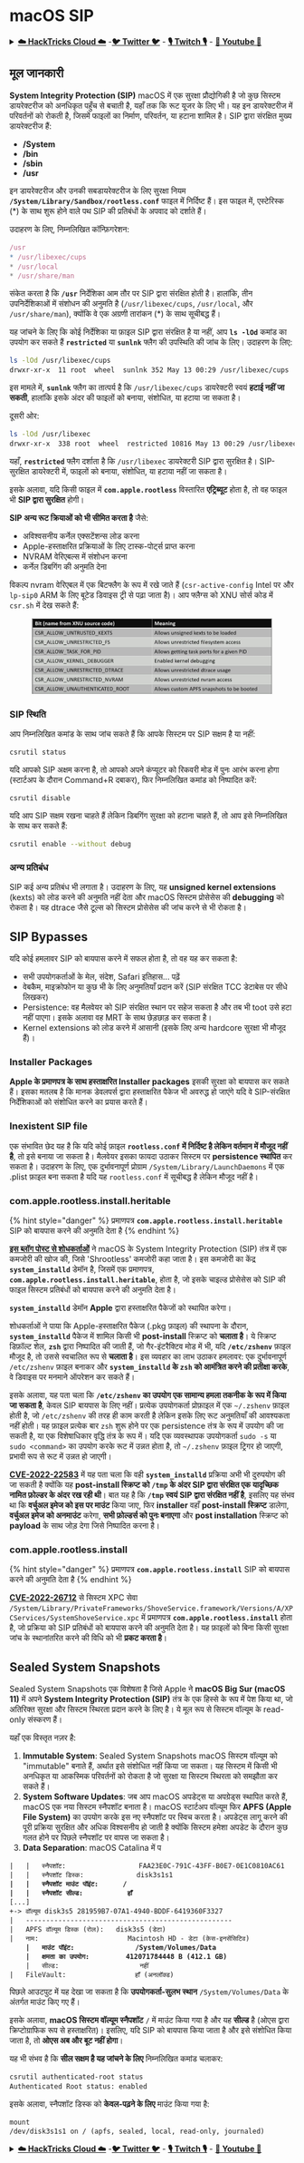 # macOS SIP

<details>

<summary><a href="https://cloud.hacktricks.xyz/pentesting-cloud/pentesting-cloud-methodology"><strong>☁️ HackTricks Cloud ☁️</strong></a> -<a href="https://twitter.com/hacktricks_live"><strong>🐦 Twitter 🐦</strong></a> - <a href="https://www.twitch.tv/hacktricks_live/schedule"><strong>🎙️ Twitch 🎙️</strong></a> - <a href="https://www.youtube.com/@hacktricks_LIVE"><strong>🎥 Youtube 🎥</strong></a></summary>

* क्या आप **साइबर सुरक्षा कंपनी** में काम करते हैं? क्या आप चाहते हैं कि आपकी **कंपनी का विज्ञापन HackTricks में दिखाई दे**? या क्या आप **PEASS के नवीनतम संस्करण तक पहुँचना चाहते हैं या HackTricks को PDF में डाउनलोड करना चाहते हैं**? [**सब्सक्रिप्शन प्लान्स**](https://github.com/sponsors/carlospolop) देखें!
* [**The PEASS Family**](https://opensea.io/collection/the-peass-family) की खोज करें, हमारा विशेष [**NFTs**](https://opensea.io/collection/the-peass-family) संग्रह
* [**आधिकारिक PEASS & HackTricks स्वैग**](https://peass.creator-spring.com) प्राप्त करें
* **[**💬**](https://emojipedia.org/speech-balloon/) [**Discord समूह**](https://discord.gg/hRep4RUj7f) में शामिल हों या [**telegram समूह**](https://t.me/peass) में शामिल हों या मुझे **Twitter** पर **फॉलो** करें [**🐦**](https://github.com/carlospolop/hacktricks/tree/7af18b62b3bdc423e11444677a6a73d4043511e9/\[https:/emojipedia.org/bird/README.md)[**@carlospolopm**](https://twitter.com/hacktricks\_live)**.**
* **अपनी हैकिंग ट्रिक्स साझा करें, hacktricks repo** को PRs सबमिट करके [**hacktricks repo**](https://github.com/carlospolop/hacktricks) **और** [**hacktricks-cloud repo**](https://github.com/carlospolop/hacktricks-cloud).

</details>

## **मूल जानकारी**

**System Integrity Protection (SIP)** macOS में एक सुरक्षा प्रौद्योगिकी है जो कुछ सिस्टम डायरेक्टरीज को अनधिकृत पहुँच से बचाती है, यहाँ तक कि रूट यूजर के लिए भी। यह इन डायरेक्टरीज में परिवर्तनों को रोकती है, जिसमें फाइलों का निर्माण, परिवर्तन, या हटाना शामिल है। SIP द्वारा संरक्षित मुख्य डायरेक्टरीज हैं:

* **/System**
* **/bin**
* **/sbin**
* **/usr**

इन डायरेक्टरीज और उनकी सबडायरेक्टरीज के लिए सुरक्षा नियम **`/System/Library/Sandbox/rootless.conf`** फाइल में निर्दिष्ट हैं। इस फाइल में, एस्टेरिस्क (\*) के साथ शुरू होने वाले पथ SIP की प्रतिबंधों के अपवाद को दर्शाते हैं।

उदाहरण के लिए, निम्नलिखित कॉन्फ़िगरेशन:
```javascript
/usr
* /usr/libexec/cups
* /usr/local
* /usr/share/man
```
संकेत करता है कि **`/usr`** निर्देशिका आम तौर पर SIP द्वारा संरक्षित होती है। हालांकि, तीन उपनिर्देशिकाओं में संशोधन की अनुमति है (`/usr/libexec/cups`, `/usr/local`, और `/usr/share/man`), क्योंकि वे एक अग्रणी तारांकन (\*) के साथ सूचीबद्ध हैं।

यह जांचने के लिए कि कोई निर्देशिका या फ़ाइल SIP द्वारा संरक्षित है या नहीं, आप **`ls -lOd`** कमांड का उपयोग कर सकते हैं **`restricted`** या **`sunlnk`** फ्लैग की उपस्थिति की जांच के लिए। उदाहरण के लिए:
```bash
ls -lOd /usr/libexec/cups
drwxr-xr-x  11 root  wheel  sunlnk 352 May 13 00:29 /usr/libexec/cups
```
इस मामले में, **`sunlnk`** फ्लैग का तात्पर्य है कि `/usr/libexec/cups` डायरेक्टरी स्वयं **हटाई नहीं जा सकती**, हालांकि इसके अंदर की फाइलों को बनाया, संशोधित, या हटाया जा सकता है।

दूसरी ओर:
```bash
ls -lOd /usr/libexec
drwxr-xr-x  338 root  wheel  restricted 10816 May 13 00:29 /usr/libexec
```
यहाँ, **`restricted`** फ्लैग दर्शाता है कि `/usr/libexec` डायरेक्टरी SIP द्वारा सुरक्षित है। SIP-सुरक्षित डायरेक्टरी में, फाइलों को बनाया, संशोधित, या हटाया नहीं जा सकता है।

इसके अलावा, यदि किसी फाइल में **`com.apple.rootless`** विस्तारित **एट्रिब्यूट** होता है, तो वह फाइल भी **SIP द्वारा सुरक्षित** होगी।

**SIP अन्य रूट क्रियाओं को भी सीमित करता है** जैसे:

* अविश्वसनीय कर्नेल एक्सटेंशन्स लोड करना
* Apple-हस्ताक्षरित प्रक्रियाओं के लिए टास्क-पोर्ट्स प्राप्त करना
* NVRAM वेरिएबल्स में संशोधन करना
* कर्नेल डिबगिंग की अनुमति देना

विकल्प nvram वेरिएबल में एक बिटफ्लैग के रूप में रखे जाते हैं (`csr-active-config` Intel पर और `lp-sip0` ARM के लिए बूटेड डिवाइस ट्री से पढ़ा जाता है)। आप फ्लैग्स को XNU सोर्स कोड में `csr.sh` में देख सकते हैं:

<figure><img src="../../../.gitbook/assets/image (720).png" alt=""><figcaption></figcaption></figure>

### SIP स्थिति

आप निम्नलिखित कमांड के साथ जांच सकते हैं कि आपके सिस्टम पर SIP सक्षम है या नहीं:
```bash
csrutil status
```
यदि आपको SIP अक्षम करना है, तो आपको अपने कंप्यूटर को रिकवरी मोड में पुनः आरंभ करना होगा (स्टार्टअप के दौरान Command+R दबाकर), फिर निम्नलिखित कमांड को निष्पादित करें:
```bash
csrutil disable
```
यदि आप SIP सक्षम रखना चाहते हैं लेकिन डिबगिंग सुरक्षा को हटाना चाहते हैं, तो आप इसे निम्नलिखित के साथ कर सकते हैं:
```bash
csrutil enable --without debug
```
### अन्य प्रतिबंध

SIP कई अन्य प्रतिबंध भी लगाता है। उदाहरण के लिए, यह **unsigned kernel extensions** (kexts) को लोड करने की अनुमति नहीं देता और macOS सिस्टम प्रोसेसेस की **debugging** को रोकता है। यह dtrace जैसे टूल्स को सिस्टम प्रोसेसेस की जांच करने से भी रोकता है।

## SIP Bypasses

यदि कोई हमलावर SIP को बायपास करने में सफल होता है, तो वह यह कर सकता है:

* सभी उपयोगकर्ताओं के मेल, संदेश, Safari इतिहास... पढ़ें
* वेबकैम, माइक्रोफोन या कुछ भी के लिए अनुमतियाँ प्रदान करें (SIP संरक्षित TCC डेटाबेस पर सीधे लिखकर)
* Persistence: वह मैलवेयर को SIP संरक्षित स्थान पर सहेज सकता है और तब भी toot उसे हटा नहीं पाएगा। इसके अलावा वह MRT के साथ छेड़छाड़ कर सकता है।
* Kernel extensions को लोड करने में आसानी (इसके लिए अन्य hardcore सुरक्षा भी मौजूद हैं)।

### Installer Packages

**Apple के प्रमाणपत्र के साथ हस्ताक्षरित Installer packages** इसकी सुरक्षा को बायपास कर सकते हैं। इसका मतलब है कि मानक डेवलपर्स द्वारा हस्ताक्षरित पैकेज भी अवरुद्ध हो जाएंगे यदि वे SIP-संरक्षित निर्देशिकाओं को संशोधित करने का प्रयास करते हैं।

### Inexistent SIP file

एक संभावित छेद यह है कि यदि कोई फ़ाइल **`rootless.conf` में निर्दिष्ट है लेकिन वर्तमान में मौजूद नहीं है**, तो इसे बनाया जा सकता है। मैलवेयर इसका फायदा उठाकर सिस्टम पर **persistence स्थापित** कर सकता है। उदाहरण के लिए, एक दुर्भावनापूर्ण प्रोग्राम `/System/Library/LaunchDaemons` में एक .plist फ़ाइल बना सकता है यदि यह `rootless.conf` में सूचीबद्ध है लेकिन मौजूद नहीं है।

### com.apple.rootless.install.heritable

{% hint style="danger" %}
प्रमाणपत्र **`com.apple.rootless.install.heritable`** SIP को बायपास करने की अनुमति देता है
{% endhint %}

[**इस ब्लॉग पोस्ट से शोधकर्ताओं**](https://www.microsoft.com/en-us/security/blog/2021/10/28/microsoft-finds-new-macos-vulnerability-shrootless-that-could-bypass-system-integrity-protection/) ने macOS के System Integrity Protection (SIP) तंत्र में एक कमजोरी की खोज की, जिसे 'Shrootless' कमजोरी कहा जाता है। इस कमजोरी का केंद्र **`system_installd`** डेमॉन है, जिसमें एक प्रमाणपत्र, **`com.apple.rootless.install.heritable`**, होता है, जो इसके चाइल्ड प्रोसेसेस को SIP की फाइल सिस्टम प्रतिबंधों को बायपास करने की अनुमति देता है।

**`system_installd`** डेमॉन **Apple** द्वारा हस्ताक्षरित पैकेजों को स्थापित करेगा।

शोधकर्ताओं ने पाया कि Apple-हस्ताक्षरित पैकेज (.pkg फ़ाइल) की स्थापना के दौरान, **`system_installd`** पैकेज में शामिल किसी भी **post-install** स्क्रिप्ट को **चलाता है**। ये स्क्रिप्ट डिफ़ॉल्ट शेल, **`zsh`** द्वारा निष्पादित की जाती हैं, जो गैर-इंटरैक्टिव मोड में भी, यदि **`/etc/zshenv`** फ़ाइल मौजूद है, तो उससे स्वचालित रूप से **चलाता है**। इस व्यवहार का लाभ उठाकर हमलावर: एक दुर्भावनापूर्ण `/etc/zshenv` फ़ाइल बनाकर और **`system_installd` के `zsh` को आमंत्रित करने की प्रतीक्षा करके**, वे डिवाइस पर मनमाने ऑपरेशन कर सकते हैं।

इसके अलावा, यह पता चला कि **`/etc/zshenv` का उपयोग एक सामान्य हमला तकनीक के रूप में किया जा सकता है**, केवल SIP बायपास के लिए नहीं। प्रत्येक उपयोगकर्ता प्रोफ़ाइल में एक `~/.zshenv` फ़ाइल होती है, जो `/etc/zshenv` की तरह ही काम करती है लेकिन इसके लिए रूट अनुमतियाँ की आवश्यकता नहीं होती। यह फ़ाइल प्रत्येक बार `zsh` शुरू होने पर एक persistence तंत्र के रूप में उपयोग की जा सकती है, या एक विशेषाधिकार वृद्धि तंत्र के रूप में। यदि एक व्यवस्थापक उपयोगकर्ता `sudo -s` या `sudo <command>` का उपयोग करके रूट में उन्नत होता है, तो `~/.zshenv` फ़ाइल ट्रिगर हो जाएगी, प्रभावी रूप से रूट में उन्नत हो जाएगी।

[**CVE-2022-22583**](https://perception-point.io/blog/technical-analysis-cve-2022-22583/) में यह पता चला कि वही **`system_installd`** प्रक्रिया अभी भी दुरुपयोग की जा सकती है क्योंकि यह **post-install स्क्रिप्ट को `/tmp` के अंदर SIP द्वारा संरक्षित एक यादृच्छिक नामित फ़ोल्डर के अंदर रख रही थी**। बात यह है कि **`/tmp` स्वयं SIP द्वारा संरक्षित नहीं है**, इसलिए यह संभव था कि **वर्चुअल इमेज को इस पर माउंट** किया जाए, फिर **installer** वहाँ **post-install स्क्रिप्ट** डालेगा, **वर्चुअल इमेज को अनमाउंट** करेगा, **सभी फ़ोल्डर्स को पुनः बनाएगा** और **post installation** स्क्रिप्ट को **payload** के साथ जोड़ देगा जिसे निष्पादित करना है।

### **com.apple.rootless.install**

{% hint style="danger" %}
प्रमाणपत्र **`com.apple.rootless.install`** SIP को बायपास करने की अनुमति देता है
{% endhint %}

[**CVE-2022-26712**](https://jhftss.github.io/CVE-2022-26712-The-POC-For-SIP-Bypass-Is-Even-Tweetable/) से सिस्टम XPC सेवा `/System/Library/PrivateFrameworks/ShoveService.framework/Versions/A/XPCServices/SystemShoveService.xpc` में प्रमाणपत्र **`com.apple.rootless.install`** होता है, जो प्रक्रिया को SIP प्रतिबंधों को बायपास करने की अनुमति देता है। यह फ़ाइलों को बिना किसी सुरक्षा जांच के स्थानांतरित करने की विधि को भी **प्रकट करता है**।

## Sealed System Snapshots

Sealed System Snapshots एक विशेषता है जिसे Apple ने **macOS Big Sur (macOS 11)** में अपने **System Integrity Protection (SIP)** तंत्र के एक हिस्से के रूप में पेश किया था, जो अतिरिक्त सुरक्षा और सिस्टम स्थिरता प्रदान करने के लिए है। ये मूल रूप से सिस्टम वॉल्यूम के read-only संस्करण हैं।

यहाँ एक विस्तृत नज़र है:

1. **Immutable System**: Sealed System Snapshots macOS सिस्टम वॉल्यूम को "immutable" बनाते हैं, अर्थात इसे संशोधित नहीं किया जा सकता। यह सिस्टम में किसी भी अनधिकृत या आकस्मिक परिवर्तनों को रोकता है जो सुरक्षा या सिस्टम स्थिरता को समझौता कर सकते हैं।
2. **System Software Updates**: जब आप macOS अपडेट्स या अपग्रेड्स स्थापित करते हैं, macOS एक नया सिस्टम स्नैपशॉट बनाता है। macOS स्टार्टअप वॉल्यूम फिर **APFS (Apple File System)** का उपयोग करके इस नए स्नैपशॉट पर स्विच करता है। अपडेट्स लागू करने की पूरी प्रक्रिया सुरक्षित और अधिक विश्वसनीय हो जाती है क्योंकि सिस्टम हमेशा अपडेट के दौरान कुछ गलत होने पर पिछले स्नैपशॉट पर वापस जा सकता है।
3. **Data Separation**: macOS Catalina में प
<pre><code>|   |   स्नैपशॉट:                  FAA23E0C-791C-43FF-B0E7-0E1C0810AC61
|   |   स्नैपशॉट डिस्क:             disk3s1s1
<strong>|   |   स्नैपशॉट माउंट पॉइंट:      /
</strong><strong>|   |   स्नैपशॉट सील्ड:           हाँ
</strong>[...]
+-> वॉल्यूम disk3s5 281959B7-07A1-4940-BDDF-6419360F3327
|   ---------------------------------------------------
|   APFS वॉल्यूम डिस्क (रोल):   disk3s5 (डेटा)
|   नाम:                      Macintosh HD - डेटा (केस-इनसेंसिटिव)
<strong>    |   माउंट पॉइंट:               /System/Volumes/Data
</strong><strong>    |   क्षमता का उपयोग:         412071784448 B (412.1 GB)
</strong>    |   सील्ड:                    नहीं
|   FileVault:                 हाँ (अनलॉक्ड)
</code></pre>

पिछले आउटपुट में यह देखा जा सकता है कि **उपयोगकर्ता-सुलभ स्थान** `/System/Volumes/Data` के अंतर्गत माउंट किए गए हैं।

इसके अलावा, **macOS सिस्टम वॉल्यूम स्नैपशॉट** `/` में माउंट किया गया है और यह **सील्ड** है (ओएस द्वारा क्रिप्टोग्राफिक रूप से हस्ताक्षरित)। इसलिए, यदि SIP को बायपास किया जाता है और इसे संशोधित किया जाता है, तो **ओएस अब और बूट नहीं होगा**।

यह भी संभव है कि **सील सक्षम है यह जांचने के लिए** निम्नलिखित कमांड चलाकर:
```bash
csrutil authenticated-root status
Authenticated Root status: enabled
```
इसके अलावा, स्नैपशॉट डिस्क को **केवल-पढ़ने के लिए** माउंट किया गया है:
```
mount
/dev/disk3s1s1 on / (apfs, sealed, local, read-only, journaled)
```
<details>

<summary><a href="https://cloud.hacktricks.xyz/pentesting-cloud/pentesting-cloud-methodology"><strong>☁️ HackTricks Cloud ☁️</strong></a> -<a href="https://twitter.com/hacktricks_live"><strong>🐦 Twitter 🐦</strong></a> - <a href="https://www.twitch.tv/hacktricks_live/schedule"><strong>🎙️ Twitch 🎙️</strong></a> - <a href="https://www.youtube.com/@hacktricks_LIVE"><strong>🎥 Youtube 🎥</strong></a></summary>

* क्या आप **साइबर सुरक्षा कंपनी** में काम करते हैं? क्या आप चाहते हैं कि आपकी **कंपनी का विज्ञापन HackTricks में दिखाई दे**? या क्या आप **PEASS के नवीनतम संस्करण तक पहुँच चाहते हैं या HackTricks को PDF में डाउनलोड करना चाहते हैं**? [**सब्सक्रिप्शन प्लान्स**](https://github.com/sponsors/carlospolop) देखें!
* [**The PEASS Family**](https://opensea.io/collection/the-peass-family) की खोज करें, हमारा विशेष [**NFTs**](https://opensea.io/collection/the-peass-family) संग्रह
* [**आधिकारिक PEASS & HackTricks स्वैग**](https://peass.creator-spring.com) प्राप्त करें
* **[**💬**](https://emojipedia.org/speech-balloon/) [**Discord group**](https://discord.gg/hRep4RUj7f) में शामिल हों** या [**telegram group**](https://t.me/peass) या **Twitter** पर मुझे [**🐦**](https://github.com/carlospolop/hacktricks/tree/7af18b62b3bdc423e11444677a6a73d4043511e9/\[https:/emojipedia.org/bird/README.md)[**@carlospolopm**](https://twitter.com/hacktricks\_live)** का अनुसरण करें।**
* **अपनी हैकिंग ट्रिक्स साझा करें, [**hacktricks repo**](https://github.com/carlospolop/hacktricks) और [**hacktricks-cloud repo**](https://github.com/carlospolop/hacktricks-cloud) में PRs सबमिट करके।**

</details>
